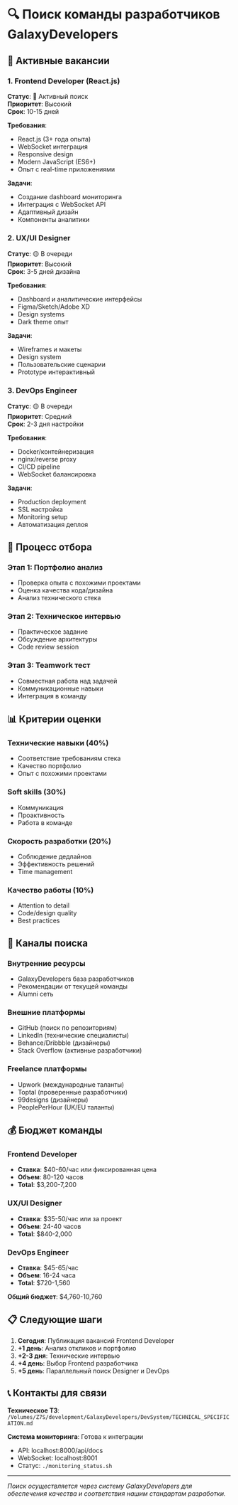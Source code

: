 # 🔍 Поиск команды разработчиков GalaxyDevelopers

## 📅 Активные вакансии

### 1. Frontend Developer (React.js)
**Статус**: 🔴 Активный поиск  
**Приоритет**: Высокий  
**Срок**: 10-15 дней

**Требования**:
- React.js (3+ года опыта)
- WebSocket интеграция
- Responsive design
- Modern JavaScript (ES6+)
- Опыт с real-time приложениями

**Задачи**:
- Создание dashboard мониторинга
- Интеграция с WebSocket API
- Адаптивный дизайн
- Компоненты аналитики

### 2. UX/UI Designer
**Статус**: 🟡 В очереди  
**Приоритет**: Высокий  
**Срок**: 3-5 дней дизайна

**Требования**:
- Dashboard и аналитические интерфейсы
- Figma/Sketch/Adobe XD
- Design systems
- Dark theme опыт

**Задачи**:
- Wireframes и макеты
- Design system
- Пользовательские сценарии
- Prototype интерактивный

### 3. DevOps Engineer
**Статус**: 🟡 В очереди  
**Приоритет**: Средний  
**Срок**: 2-3 дня настройки

**Требования**:
- Docker/контейнеризация
- nginx/reverse proxy
- CI/CD pipeline
- WebSocket балансировка

**Задачи**:
- Production deployment
- SSL настройка
- Monitoring setup
- Автоматизация деплоя

## 🎯 Процесс отбора

### Этап 1: Портфолио анализ
- Проверка опыта с похожими проектами
- Оценка качества кода/дизайна
- Анализ технического стека

### Этап 2: Техническое интервью
- Практическое задание
- Обсуждение архитектуры
- Code review session

### Этап 3: Teamwork тест
- Совместная работа над задачей
- Коммуникационные навыки
- Интеграция в команду

## 📊 Критерии оценки

### Технические навыки (40%)
- Соответствие требованиям стека
- Качество портфолио
- Опыт с похожими проектами

### Soft skills (30%)
- Коммуникация
- Проактивность
- Работа в команде

### Скорость разработки (20%)
- Соблюдение дедлайнов
- Эффективность решений
- Time management

### Качество работы (10%)
- Attention to detail
- Code/design quality
- Best practices

## 🔗 Каналы поиска

### Внутренние ресурсы
- GalaxyDevelopers база разработчиков
- Рекомендации от текущей команды
- Alumni сеть

### Внешние платформы
- GitHub (поиск по репозиториям)
- LinkedIn (технические специалисты)
- Behance/Dribbble (дизайнеры)
- Stack Overflow (активные разработчики)

### Freelance платформы
- Upwork (международные таланты)
- Toptal (проверенные разработчики)
- 99designs (дизайнеры)
- PeoplePerHour (UK/EU таланты)

## 💰 Бюджет команды

### Frontend Developer
- **Ставка**: $40-60/час или фиксированная цена
- **Объем**: 80-120 часов
- **Total**: $3,200-7,200

### UX/UI Designer  
- **Ставка**: $35-50/час или за проект
- **Объем**: 24-40 часов
- **Total**: $840-2,000

### DevOps Engineer
- **Ставка**: $45-65/час
- **Объем**: 16-24 часа
- **Total**: $720-1,560

**Общий бюджет**: $4,760-10,760

## 📋 Следующие шаги

1. **Сегодня**: Публикация вакансий Frontend Developer
2. **+1 день**: Анализ откликов и портфолио
3. **+2-3 дня**: Технические интервью
4. **+4 день**: Выбор Frontend разработчика
5. **+5 день**: Параллельный поиск Designer и DevOps

## 📞 Контакты для связи

**Техническое ТЗ**: `/Volumes/Z7S/development/GalaxyDevelopers/DevSystem/TECHNICAL_SPECIFICATION.md`

**Система мониторинга**: Готова к интеграции
- API: localhost:8000/api/docs
- WebSocket: localhost:8001
- Статус: `./monitoring_status.sh`

---

*Поиск осуществляется через систему GalaxyDevelopers для обеспечения качества и соответствия нашим стандартам разработки.*